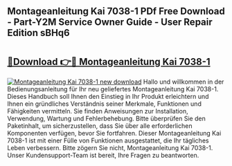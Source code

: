 ## Montageanleitung Kai 7038-1 PDf Free Download - Part-Y2M Service Owner Guide - User Repair Edition sBHq6

# <h2><a href="http://df89tlw.blite.top/?on=Montageanleitung+Kai+7038-1">🔗Download 👉🔴 Montageanleitung Kai 7038-1</a></h2>

[![Montageanleitung Kai 7038-1 new download](https://i.imgur.com/lujVjoI.png)](http://df89tlw.blite.top/?on=Montageanleitung+Kai+7038-1)
Hallo und willkommen in der Bedienungsanleitung für Ihr neu geliefertes Montageanleitung Kai 7038-1. Dieses Handbuch soll Ihnen den Einstieg in Ihr Produkt erleichtern und Ihnen ein gründliches Verständnis seiner Merkmale, Funktionen und Fähigkeiten vermitteln. Sie finden Anweisungen zur Installation, Verwendung, Wartung und Fehlerbehebung. Bitte überprüfen Sie den Paketinhalt, um sicherzustellen, dass Sie über alle erforderlichen Komponenten verfügen, bevor Sie fortfahren. Dieser Montageanleitung Kai 7038-1 ist mit einer Fülle von Funktionen ausgestattet, die Ihr tägliches Leben verbessern. Bitte zögern Sie nicht, Montageanleitung Kai 7038-1. Unser Kundensupport-Team ist bereit, Ihre Fragen zu beantworten.

